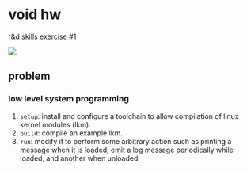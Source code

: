 void hw
=======

[r&d skills exercise #1](https://docs.google.com/document/d/1U1PTHOdcUMUCC1rkcZGMazNkQCOCfjCV8aRPjYLxLEg/edit?ts=60073946)

![](https://upload.wikimedia.org/wikipedia/commons/9/96/Animated_glider_emblem.gif)

## problem

### low level system programming

1. `setup`: install and configure a toolchain to allow compilation of linux kernel modules (lkm).
1. `build`: compile an example lkm.
1. `run`: modify it to perform some arbitrary action such as printing a message when it is loaded, emit a log message periodically while loaded, and another when unloaded.
